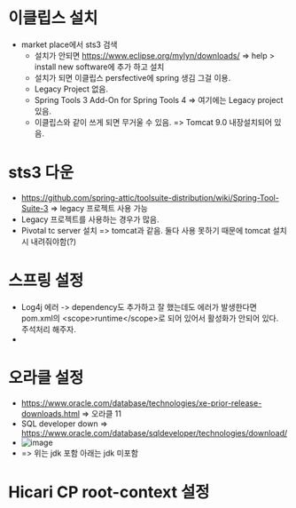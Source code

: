 # 이클립스 설치
- market place에서 sts3 검색
  - 설치가 안되면 https://www.eclipse.org/mylyn/downloads/ => help > install new software에 추가 하고 설치
  - 설치가 되면 이클립스 persfective에 spring 생김 그걸 이용.
  - Legacy Project 없음.
  - Spring Tools 3 Add-On for Spring Tools 4 => 여기에는 Legacy project 있음.
  - 이클립스와 같이 쓰게 되면 무거울 수 있음. => Tomcat 9.0 내장설치되어 있음.
  
 # sts3 다운
  - https://github.com/spring-attic/toolsuite-distribution/wiki/Spring-Tool-Suite-3 => legacy 프로젝트 사용 가능
  - Legacy 프로젝트를 사용하는 경우가 많음. 
  - Pivotal tc server 설치 => tomcat과 같음. 둘다 사용 못하기 때문에 tomcat 설치시 내려줘야함(?)
 
 # 스프링 설정
  - Log4j 에러 -> dependency도 추가하고 잘 했는데도 에러가 발생한다면 pom.xml의 &lt;scope&gt;runtime&lt;/scope&gt;로 되어 있어서 활성화가 안되어 있다. 주석처리 해주자.
  - <!-- <scope>runtime</scope> -->
 # 오라클 설정
  - https://www.oracle.com/database/technologies/xe-prior-release-downloads.html => 오라클 11
  - SQL developer down => https://www.oracle.com/database/sqldeveloper/technologies/download/
  - ![image](https://user-images.githubusercontent.com/111556128/216915121-e4c7be73-64cd-4604-a7f5-8740f74a2606.png)
  - => 위는 jdk 포함 아래는 jdk  미포함


# Hicari CP root-context 설정
  <bean id="hikariConfig" class="com.zaxxer.hikari.HikariConfig">
    <property name="driverClassName" value="oracle.jdbc.driver.OracleDriver"/>
    <property name="jdbcUrl" value="jdbc:oracle:thin:@ip:port:SID"/>
    <property name="username" value="id"/>
    <property name="password" value="password"/>
  </bean>

  <bean id="dataSource" class="com.zaxxer.hikari.HikariDataSource" destroy-method="close">
    <constructor-arg ref="hikariConfig" />
  </bean>

